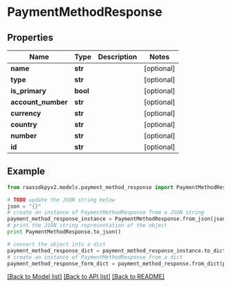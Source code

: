 # PaymentMethodResponse


## Properties
Name | Type | Description | Notes
------------ | ------------- | ------------- | -------------
**name** | **str** |  | [optional] 
**type** | **str** |  | [optional] 
**is_primary** | **bool** |  | [optional] 
**account_number** | **str** |  | [optional] 
**currency** | **str** |  | [optional] 
**country** | **str** |  | [optional] 
**number** | **str** |  | [optional] 
**id** | **str** |  | [optional] 

## Example

```python
from raassdkpyv2.models.payment_method_response import PaymentMethodResponse

# TODO update the JSON string below
json = "{}"
# create an instance of PaymentMethodResponse from a JSON string
payment_method_response_instance = PaymentMethodResponse.from_json(json)
# print the JSON string representation of the object
print PaymentMethodResponse.to_json()

# convert the object into a dict
payment_method_response_dict = payment_method_response_instance.to_dict()
# create an instance of PaymentMethodResponse from a dict
payment_method_response_form_dict = payment_method_response.from_dict(payment_method_response_dict)
```
[[Back to Model list]](../README.md#documentation-for-models) [[Back to API list]](../README.md#documentation-for-api-endpoints) [[Back to README]](../README.md)


